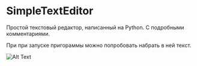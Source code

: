 # SimpleTextEditor
Простой текстовый редактор, написанный на Python. С подробными комментариями.

При при запуске пригораммы можно попробовать набрать в ней текст.

![Alt Text](https://media.giphy.com/media/vFKqnCdLPNOKc/giphy.gif)

